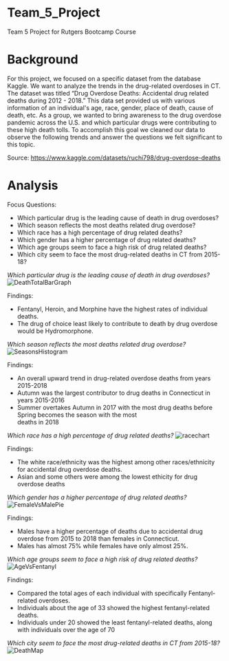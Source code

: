 # Team_5_Project
Team 5 Project for Rutgers Bootcamp Course

# Background
For this project, we focused on a specific dataset from the database Kaggle. We want to analyze the trends in the drug-related overdoses in CT. The dataset was titled “Drug Overdose Deaths: Accidental drug related deaths during 2012 - 2018.” This data set provided us with various information of an individual's age, race, gender, place of death, cause of death, etc. 
As a group, we wanted to bring awareness to the drug overdose pandemic across the U.S. and which particular drugs were contributing to these high death tolls. To accomplish this goal we cleaned our data to observe the following trends and answer the questions we felt significant to this topic.

Source: https://www.kaggle.com/datasets/ruchi798/drug-overdose-deaths

# Analysis  

Focus Questions:
- Which particular drug is the leading cause of death in drug overdoses?
- Which season reflects the most deaths related drug overdose?
- Which race has a high percentage of drug related deaths?
- Which gender has a higher percentage of drug related deaths?
- Which age groups seem to face a high risk of drug related deaths?
- Which city seem to face the most drug-related deaths in CT from 2015-18?

_Which particular drug is the leading cause of death in drug overdoses?_
![DeathTotalBarGraph](https://github.com/Elevate04/Team_5_Project/assets/136443525/3cb226fd-3268-48aa-8abe-9277c08acfb2)

Findings:
- Fentanyl, Heroin, and Morphine have the highest rates of individual deaths.
- The drug of choice least likely to contribute to death by drug overdose would be Hydromorphone.

_Which season reflects the most deaths related drug overdose?_
![SeasonsHistogram](https://github.com/Elevate04/Team_5_Project/assets/136443525/9611a61d-762f-45bd-b991-8085892ecb29)

Findings:
  - An overall upward trend in drug-related overdose deaths from years 2015-2018
  - Autumn was the largest contributor to drug deaths in Connecticut in years 2015-2016
  - Summer overtakes Autumn in 2017 with the most drug deaths before Spring becomes the season with the most   
    deaths in 2018
    
_Which race has a high percentage of drug related deaths?_
![racechart](https://github.com/Elevate04/Team_5_Project/assets/136443525/9b506d90-cb67-4abb-9010-2c46282c836d)

Findings:
- The white race/ethnicity was the highest among other races/ethnicity for accidental drug overdose deaths.
- Asian and some others were among the lowest ethicity for drug overdose deaths

_Which gender has a higher percentage of drug related deaths?_
![FemaleVsMalePie](https://github.com/Elevate04/Team_5_Project/assets/136443525/847cc906-f6b2-4617-9bca-9fdbec7d0198)

Findings:
- Males have a higher percentage of deaths due to accidental drug overdose from 2015 to 2018 than females in Connecticut.
- Males has almost 75% while females have only almost 25%.

_Which age groups seem to face a high risk of drug related deaths?_
![AgeVsFentanyl](https://github.com/Elevate04/Team_5_Project/assets/136443525/31eabfab-7e1e-438a-87c3-8c0e75bf7b4b)

Findings:
- Compared the total ages of each individual with specifically Fentanyl-related overdoses.
- Individuals about the age of 33 showed the highest fentanyl-related deaths.
- Individuals under 20 showed the least fentanyl-related deaths, along with individuals over the age of 70

_Which city seem to face the most drug-related deaths in CT from 2015-18?_
![DeathMap](https://github.com/Elevate04/Team_5_Project/assets/136443525/1a0500f3-9af9-4984-b348-64672ded7cfd)





